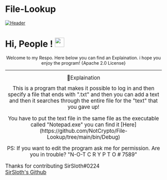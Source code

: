 # File-Lookup
[![Header](https://github.com/NotCrypto/NotCrypto/blob/master/assests/sevn.png "Header")](https://github.com)
# Hi, People ! <img src="https://github.com/NotCrypto/NotCrypto/blob/master/assests/wave.gif" width="30px">
<p align='center'>
Welcome to my Respo. Here below you can find an Explaination. i hope you enjoy the program! {Apache 2.0 License}
</p>
<hr>

<p align='center'> <big> 📰Explaination <p>
<p align='center'> This is a program that makes it possible to log in and then specify a file that ends with ".txt" and then you can add a text and then it searches through the entire file for the "text" that you gave up!  </p>
 <p align='center'> You have to put the text file in the same file as the executable called "Notepad.exe" you can find it [Here](https://github.com/NotCrypto/File-Lookup/tree/main/bin/Debug) </p>
 <p align='center'>PS: If you want to edit the program ask me for permission. Are you in trouble? "N-O-T C R Y P T O # 7589" </p>
 


Thanks for contributing SirSloth#0224 <br>
[SirSloth's Github](https://github.com/SlothsAreLazyTho)
